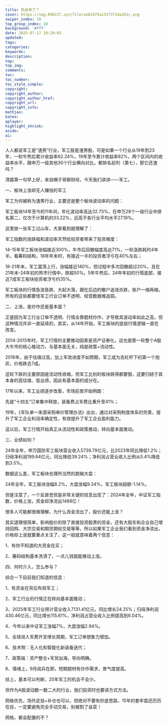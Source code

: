 ```yaml
---
title: 机会来了？
cover: https://img.090227.xyz/file/ae62475a131f3734a201c.png
swiper_index: 10
top_group_index: 10
background: '#fff'
date: 2025-07-17 19:29:02
updated:
tags:
categories:
keywords:
description:
top:
top_img:
comments:
toc:
toc_number:
toc_style_simple:
copyright:
copyright_author:
copyright_author_href:
copyright_url:
copyright_info:
mathjax:
katex:
aplayer:
highlight_shrink:
aside:
ai:
---
```


人人都说军工是“渣男”行业，军工股是渣男股，可是如果一个行业从19年到23年，一轮牛熊后累计收益率62.24%，19年至今累计收益率82%，两个区间内的收益率水平，跟申万一级其他30个行业横向对比，都排名前列（第七），那它还渣吗？

清晨第一句早上好，来自帽子哥聊财经，今天我们讲讲——军工。

一、板块上涨却无人赚钱的军工

军工为何被称为渣男行业，主要还是整个板块波动率的问题：

军工板块14年至今的11年间，年化波动率高达32.73%，在申万28个一级行业中排名第二，仅次于计算机的33.22%，远高于各行业平均水平27.19%。

这里放一张军工过山车，大家看到就理解了：

军工指数的涨跌幅和波动率天然给投资者带来了投资难度：

14-15年军工板块涨幅接近300%，牛市后回撤幅度高达71%，一轮涨跌耗时4年半。看筹码结构，18年年末时，有接近一半的投资者浮亏在40%左右；

18-21年末，军工震荡上行，涨幅接近140%，但过程中多次回撤超过20%，且在21年末-24年初的熊市行情中，跌超50%。5年牛熊后，24年年初的行情底部，接近7成军工板块投资者浮亏约35%。

军工板块的行情急涨急跌、大起大落，跟在后边的散户追涨杀跌，账户一缩再缩，所有的这些都要怪军工行业订单不透明、经营数据难追踪。

二、上涨，是炒作还是基本面？

正是因为军工行业订单不透明、行情全靠题材炒作，才导致其波动率如此之高，但这种情况并非一直延续的，其实，从14年开始，军工板块的底层行情逻辑一直在改变。

2014-2015年时，军工行情的主要推动因素是资产证券化，这也是那一轮整个A股大牛市的核心推动力，与基本面无关，纯是政策+流动性。

2016年，由于估值过高，加上军改进度不如预期，军工成为去杠杆下的第一个炮灰，价格跌去7成。

这轮下跌的主要原因是流动性收缩，但军工比别的板块跌得都要狠，这要归结于其本身的高估值、低业绩，因此有基本面的成分在。

17年以来，军工业绩逐步改善，市场前景开始明朗：

先是“十四五”订单集中释放，装备费占军费比重升至41%；

19年，《军队单一来源采购审价管理办法》出台，通过对采购制度体系的完善，提升了军工企业利润率确定性，有效提升了军工企业盈利能力。

这以后，军工行情开始真正从流动性和政策推动，转向基本面推动。

三、业绩如何？

24年全年，申万国防军工板块营业收入5739.79亿元，比2023年同比降低1.2%；归母净利润199.64亿元，同比降低39.24%；净利润占营业收入比例从5.4%降低到3.5%。

数据这么差，军工板块也理所当然的跑输大盘：

24年全年，军工板块涨幅8.2%，大盘涨幅9.34%，军工板块超额-1.14%。

但是注意了，一个反直觉但是非常关键的信息出现了：2024年全年，中证军工指数，价格上涨，资金却净流出1488亿！

很多人可能都很难理解，为什么资金流出了，股价还能上涨？

其实道理很简单，影响股价的除了直接投资股票的资金，还有大股东和企业自己增持回购、大宗交易和期货期权交易等等，所以如果军工企业我们看到资金净流出，价格却上涨就要重点关注了，这一般就意味着两个信息：

1、有你不知道的大资金在买；

2、筹码结构基本洗清了，一点儿钱就能推动上涨。

四、何时介入，怎么参与？

综合一下目前我们知道的信息：

1、有资金在背后布局军工；

2、军工行业的行情正在转向基本面推动；

3、2025年军工行业预计营业收入7131.41亿元，同比增长24.25%；归母净利润430.46亿元，同比增长115.61%，净利润占营业收入比例提高到6.04%。

4、今年以来中证军工涨幅7%，大盘涨幅2.94%。

5、全球进入军费开支增长周期，军工订单想象力增加。

6、技术侧：无人化和智能化新装备迭代；

7、政策端：资产整合+军贸出海，导向明确。

8、情绪上，9月阅兵在即，短期题材有炒作需求，景气度提高。

综上，基本可以判断，25年军工的机会不会少。

但作为A股波动数一数二大的行业，我们投资时也要讲方式方法。

网格优先，场外定投+补仓也可以，但绝对不要有抄底思路，15年的套牢盘还历历在目，一定要避免完全手动交易，别被割了韭菜！

网格，都会配置的不？